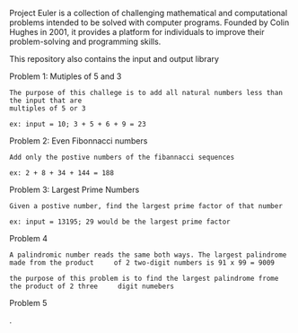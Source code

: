 Project Euler is a collection of challenging mathematical and computational problems intended to be solved with computer programs.
Founded by Colin Hughes in 2001, it provides a platform for individuals to improve their problem-solving and programming skills.

This repository also contains the input and output library 

Problem 1: Mutiples of 5 and 3 

    The purpose of this challege is to add all natural numbers less than the input that are   
    multiples of 5 or 3 
    
    ex: input = 10; 3 + 5 + 6 + 9 = 23

Problem 2: Even Fibonnacci numbers 

    Add only the postive numbers of the fibannacci sequences 

    ex: 2 + 8 + 34 + 144 = 188
    
Problem 3: Largest Prime Numbers 

    Given a postive number, find the largest prime factor of that number 

    ex: input = 13195; 29 would be the largest prime factor
    
Problem 4 

    A palindromic number reads the same both ways. The largest palindrome made from the product     of 2 two-digit numbers is 91 x 99 = 9009 

    the purpose of this problem is to find the largest palindrome frome the product of 2 three     digit numebers

Problem 5

    
.

    

